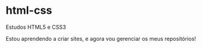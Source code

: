 # html-css
 Estudos HTML5 e CSS3

 Estou aprendendo a criar sites, e agora vou gerenciar os meus repositórios!